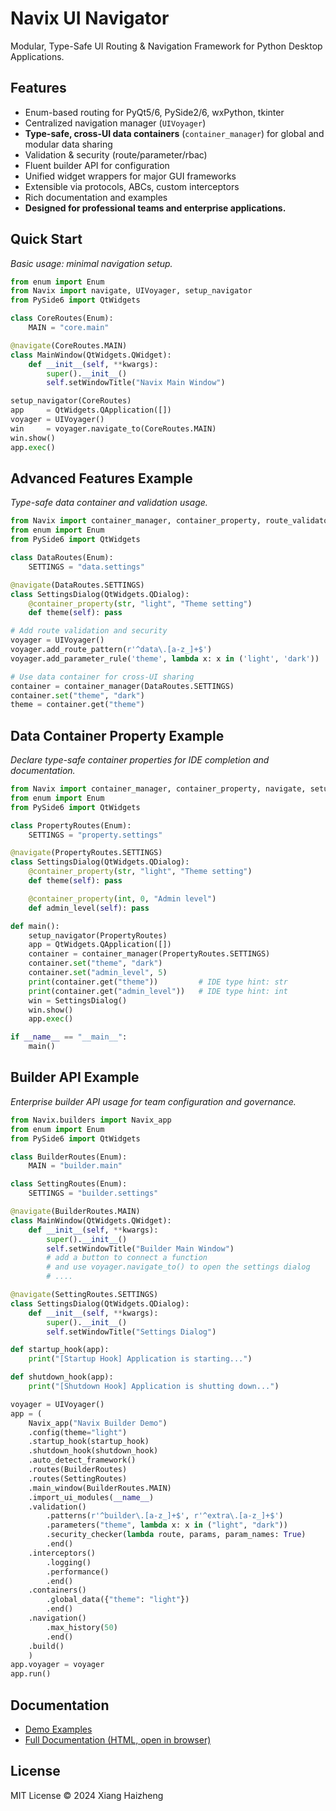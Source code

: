 # Navix UI Navigator

Modular, Type-Safe UI Routing & Navigation Framework for Python Desktop Applications.

## Features

- Enum-based routing for PyQt5/6, PySide2/6, wxPython, tkinter
- Centralized navigation manager (`UIVoyager`)
- **Type-safe, cross-UI data containers** (`container_manager`) for global and modular data sharing
- Validation & security (route/parameter/rbac)
- Fluent builder API for configuration
- Unified widget wrappers for major GUI frameworks
- Extensible via protocols, ABCs, custom interceptors
- Rich documentation and examples
- **Designed for professional teams and enterprise applications.**

## Quick Start  
_Basic usage: minimal navigation setup._

```python
from enum import Enum
from Navix import navigate, UIVoyager, setup_navigator
from PySide6 import QtWidgets

class CoreRoutes(Enum):
    MAIN = "core.main"

@navigate(CoreRoutes.MAIN)
class MainWindow(QtWidgets.QWidget):
    def __init__(self, **kwargs):
        super().__init__()
        self.setWindowTitle("Navix Main Window")

setup_navigator(CoreRoutes)
app     = QtWidgets.QApplication([])
voyager = UIVoyager()
win     = voyager.navigate_to(CoreRoutes.MAIN)
win.show()
app.exec()
```

## Advanced Features Example  
_Type-safe data container and validation usage._

```python
from Navix import container_manager, container_property, route_validator, UIVoyager, navigate
from enum import Enum
from PySide6 import QtWidgets

class DataRoutes(Enum):
    SETTINGS = "data.settings"

@navigate(DataRoutes.SETTINGS)
class SettingsDialog(QtWidgets.QDialog):
    @container_property(str, "light", "Theme setting")
    def theme(self): pass

# Add route validation and security
voyager = UIVoyager()
voyager.add_route_pattern(r'^data\.[a-z_]+$')
voyager.add_parameter_rule('theme', lambda x: x in ('light', 'dark'))

# Use data container for cross-UI sharing
container = container_manager(DataRoutes.SETTINGS)
container.set("theme", "dark")
theme = container.get("theme")
```

## Data Container Property Example  
_Declare type-safe container properties for IDE completion and documentation._

```python
from Navix import container_manager, container_property, navigate, setup_navigator
from enum import Enum
from PySide6 import QtWidgets

class PropertyRoutes(Enum):
    SETTINGS = "property.settings"

@navigate(PropertyRoutes.SETTINGS)
class SettingsDialog(QtWidgets.QDialog):
    @container_property(str, "light", "Theme setting")
    def theme(self): pass

    @container_property(int, 0, "Admin level")
    def admin_level(self): pass

def main():
    setup_navigator(PropertyRoutes)
    app = QtWidgets.QApplication([])
    container = container_manager(PropertyRoutes.SETTINGS)
    container.set("theme", "dark")
    container.set("admin_level", 5)
    print(container.get("theme"))         # IDE type hint: str
    print(container.get("admin_level"))   # IDE type hint: int
    win = SettingsDialog()
    win.show()
    app.exec()

if __name__ == "__main__":
    main()
```

## Builder API Example  
_Enterprise builder API usage for team configuration and governance._

```python
from Navix.builders import Navix_app
from enum import Enum
from PySide6 import QtWidgets

class BuilderRoutes(Enum):
    MAIN = "builder.main"

class SettingRoutes(Enum):
    SETTINGS = "builder.settings"

@navigate(BuilderRoutes.MAIN)
class MainWindow(QtWidgets.QWidget):
    def __init__(self, **kwargs):
        super().__init__()
        self.setWindowTitle("Builder Main Window")
        # add a button to connect a function
        # and use voyager.navigate_to() to open the settings dialog
        # ....

@navigate(SettingRoutes.SETTINGS)
class SettingsDialog(QtWidgets.QDialog):
    def __init__(self, **kwargs):
        super().__init__()
        self.setWindowTitle("Settings Dialog")

def startup_hook(app):
    print("[Startup Hook] Application is starting...")

def shutdown_hook(app):
    print("[Shutdown Hook] Application is shutting down...")

voyager = UIVoyager()
app = (
    Navix_app("Navix Builder Demo")
    .config(theme="light")
    .startup_hook(startup_hook)
    .shutdown_hook(shutdown_hook)
    .auto_detect_framework()
    .routes(BuilderRoutes)
    .routes(SettingRoutes)
    .main_window(BuilderRoutes.MAIN)
    .import_ui_modules(__name__)
    .validation()
        .patterns(r'^builder\.[a-z_]+$', r'^extra\.[a-z_]+$')
        .parameters("theme", lambda x: x in ("light", "dark"))
        .security_checker(lambda route, params, param_names: True)
        .end()
    .interceptors()
        .logging()
        .performance()
        .end()
    .containers()
        .global_data({"theme": "light"})
        .end()
    .navigation()
        .max_history(50)
        .end()
    .build()
    )
app.voyager = voyager
app.run()
```

## Documentation
- [Demo Examples](demo/)
- [Full Documentation (HTML, open in browser)](docs/navix_full_documentation.html)

## License

MIT License © 2024 Xiang Haizheng
